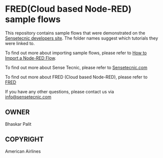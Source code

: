 # FRED(Cloud based Node-RED) sample flows


This repository contains sample flows that were demonstrated on the [Sensetecnic developers site](http://developers.sensetecnic.com/). The folder names suggest which tutorials they were linked to. 

To find out more about importing sample flows, please refer to [How to Import a Node-RED Flow](http://developers.sensetecnic.com/article/how-to-import-a-node-red-flow/).  

To find out more about Sense Tecnic, please refer to [Sensetecnic.com](http://sensetecnic.com/)

To find out more about FRED (Cloud based Node-RED), please refer to [FRED](https://fred.sensetecnic.com/)

If you have any other questions, please contact us via info@sensetecnic.com

## OWNER
Bhaskar Palit

## COPYRIGHT

American Airlines
